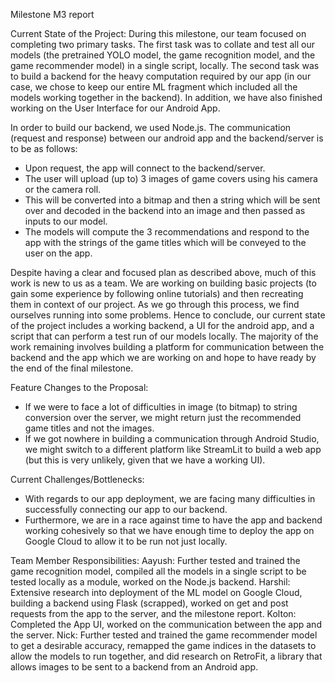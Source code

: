 Milestone M3 report

Current State of the Project:
During this milestone, our team focused on completing two primary tasks. The first task was to collate and test all our models (the pretrained YOLO model, the game recognition model, and the game recommender model) in a single script, locally. The second task was to build a backend for the heavy computation required by our app (in our case, we chose to keep our entire ML fragment which included all the models working together in the backend). In addition, we have also finished working on the User Interface for our Android App.

In order to build our backend, we used Node.js. The communication (request and response) between our android app and the backend/server is to be as follows:
-    Upon request, the app will connect to the backend/server.
-    The user will upload (up to) 3 images of game covers using his camera or the camera roll.
-    This will be converted into a bitmap and then a string which will be sent over and decoded in the backend into an image and then passed as inputs to our model. 
-    The models will compute the 3 recommendations and respond to the app with the strings of the game titles which will be conveyed to the user on the app.

Despite having a clear and focused plan as described above, much of this work is new to us as a team. We are working on building basic projects (to gain some experience by following online tutorials) and then recreating them in context of our project. As we go through this process, we find ourselves running into some problems. Hence to conclude, our current state of the project includes a working backend, a UI for the android app, and a script that can perform a test run of our models locally. The majority of the work remaining involves building a platform for communication between the backend and the app which we are working on and hope to have ready by the end of the final milestone.

Feature Changes to the Proposal:
-    If we were to face a lot of difficulties in image (to bitmap) to string conversion over the server, we might return just the recommended game titles and not the images. 
-    If we got nowhere in building a communication through Android Studio, we might switch to a different platform like StreamLit to build a web app (but this is very unlikely, given that we have a working UI).

Current Challenges/Bottlenecks:
-    With regards to our app deployment, we are facing many difficulties in successfully connecting our app to our backend.
-    Furthermore, we are in a race against time to have the app and backend working cohesively so that we have enough time to deploy the app on Google Cloud to allow it to be run not just locally.

Team Member Responsibilities:
Aayush: Further tested and trained the game recognition model, compiled all the models in a single script to be tested locally as a module, worked on the Node.js backend.
Harshil: Extensive research into deployment of the ML model on Google Cloud, building a backend using Flask (scrapped), worked on get and post requests from the app to the server, and the milestone report.
Kolton: Completed the App UI, worked on the communication between the app and the server.
Nick: Further tested and trained the game recommender model to get a desirable accuracy, remapped the game indices in the datasets to allow the models to run together, and did research on RetroFit, a library that allows images to be sent to a backend from an Android app.
